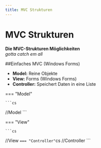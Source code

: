```yaml
---
title: MVC Strukturen
---
```



# MVC Strukturen


**Die MVC-Strukturen Möglichkeiten**  
*gotta catch em all*


##Einfaches MVC (Windows Forms)

- **Model:** Reine Objekte
- **View:** Forms (Windows Forms)
- **Controller:** Speichert Daten in eine Liste

=== "Model"

	```cs
//Model
	```

=== "View"

	```cs
//View
	```
=== "Controller"
	```cs
//Controller
	```
